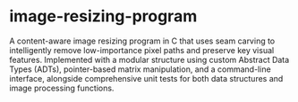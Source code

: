 # image-resizing-program
A content-aware image resizing program in C that uses seam carving to intelligently remove low-importance pixel paths and preserve key visual features. Implemented with a modular structure using custom Abstract Data Types (ADTs), pointer-based matrix manipulation, and a command-line interface, alongside comprehensive unit tests for both data structures and image processing functions.
